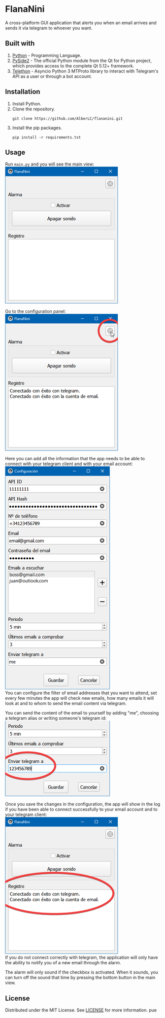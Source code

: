 # FlanaNini
A cross-platform GUI application that alerts you when an email arrives and sends it via telegram to whoever you want.

## Built with
1. [Python](https://www.python.org/) - Programming Language.
2. [PySide2](https://pypi.org/project/PySide2/) - The official Python module from the Qt for Python project, which provides access to the complete Qt 5.12+ framework.
3. [Telethon](https://github.com/LonamiWebs/Telethon) - Asyncio Python 3 MTProto library to interact with Telegram's API as a user or through a bot account.

## Installation
1. Install Python.
2. Clone the repository.
    ```
    git clone https://github.com/AlberLC/flananini.git
    ```
3. Install the pip packages.
   ```
   pip install -r requirements.txt
   ```

## Usage
Run `main.py` and you will see the main view:\
![main view](docs/main_view.png)

Go to the configuration panel:\
![main view](docs/config_button.png)

Here you can add all the information that the app needs to be able to connect with your telegram client and with your email account:\
![main view](docs/config_view.png)\
You can configure the filter of email addresses that you want to attend, set every few minutes the app will check new emails, how many emails it will look at and to whom to send the email content via telegram.

You can send the content of the email to yourself by adding "me", choosing a telegram alias or writing someone's telegram id:
![main view](docs/telegram_id.png)

Once you save the changes in the configuration, the app will show in the log if you have been able to connect successfully to your email account and to your telegram client:\
![main view](docs/successful_configuration.png)\
If you do not connect correctly with telegram, the application will only have the ability to notify you of a new email through the alarm.

The alarm will only sound if the checkbox is activated. When it sounds, you can turn off the sound that time by pressing the bottom button in the main view.

## License
Distributed under the MIT License. See [LICENSE](https://github.com/AlberLC/flananini/blob/main/LICENSE) for more information.
pue
